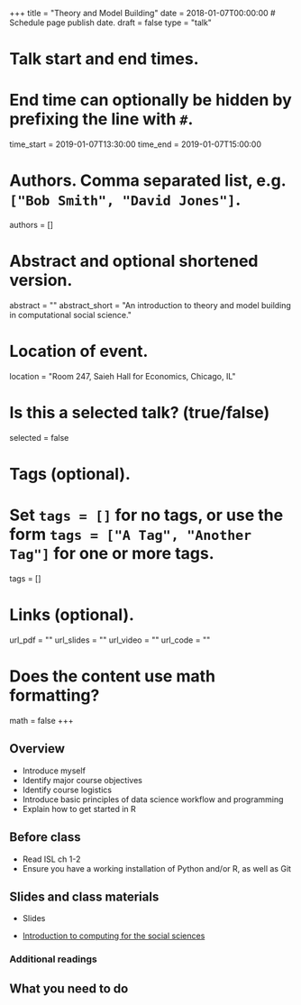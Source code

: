 +++
title = "Theory and Model Building"
date = 2018-01-07T00:00:00  # Schedule page publish date.
draft = false
type = "talk"

# Talk start and end times.
#   End time can optionally be hidden by prefixing the line with `#`.
time_start = 2019-01-07T13:30:00
time_end = 2019-01-07T15:00:00

# Authors. Comma separated list, e.g. `["Bob Smith", "David Jones"]`.
authors = []

# Abstract and optional shortened version.
abstract = ""
abstract_short = "An introduction to theory and model building in computational social science."

# Location of event.
location = "Room 247, Saieh Hall for Economics, Chicago, IL"

# Is this a selected talk? (true/false)
selected = false

# Tags (optional).
#   Set `tags = []` for no tags, or use the form `tags = ["A Tag", "Another Tag"]` for one or more tags.
tags = []

# Links (optional).
url_pdf = ""
url_slides = ""
url_video = ""
url_code = ""

# Does the content use math formatting?
math = false
+++

## Overview

* Introduce myself
* Identify major course objectives
* Identify course logistics
* Introduce basic principles of data science workflow and programming
* Explain how to get started in R

## Before class

* Read ISL ch 1-2
* Ensure you have a working installation of Python and/or R, as well as Git

## Slides and class materials

* Slides

* [Introduction to computing for the social sciences](/notes/example)

### Additional readings


## What you need to do

